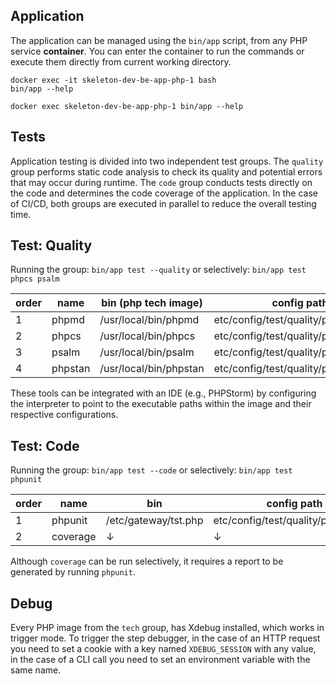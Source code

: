 ## Application

The application can be managed using the `bin/app` script, from any PHP service **container**. You can enter the container to run the commands or execute them directly from current working directory.

```shell
docker exec -it skeleton-dev-be-app-php-1 bash
bin/app --help
```
```shell
docker exec skeleton-dev-be-app-php-1 bin/app --help
```

## Tests
Application testing is divided into two independent test groups. The `quality` group performs static code analysis to check its quality and potential errors that may occur during runtime. The `code` group conducts tests directly on the code and determines the code coverage of the application. In the case of CI/CD, both groups are executed in parallel to reduce the overall testing time.

## Test: Quality
Running the group: `bin/app test --quality` or selectively: `bin/app test phpcs psalm`

| order | name    | bin (php tech image)   | config path                          |
|-------|---------|------------------------|--------------------------------------|
| 1     | phpmd   | /usr/local/bin/phpmd   | etc/config/test/quality/phpmd.xml    |
| 2     | phpcs   | /usr/local/bin/phpcs   | etc/config/test/quality/phpcs.xml    |
| 3     | psalm   | /usr/local/bin/psalm   | etc/config/test/quality/psalm.xml    |
| 4     | phpstan | /usr/local/bin/phpstan | etc/config/test/quality/phpstan.neon |

These tools can be integrated with an IDE (e.g., PHPStorm) by configuring the interpreter to point to the executable paths within the image and their respective configurations.

## Test: Code
Running the group: `bin/app test --code` or selectively: `bin/app test phpunit`

| order | name     | bin                  | config path                         |
|-------|----------|----------------------|-------------------------------------|
| 1     | phpunit  | /etc/gateway/tst.php | etc/config/test/quality/phpunit.xml |
| 2     | coverage | ↓                    | ↓                                   |

Although `coverage` can be run selectively, it requires a report to be generated by running `phpunit`.

## Debug
Every PHP image from the `tech` group, has Xdebug installed, which works in trigger mode. To trigger the step debugger, in the case of an HTTP request you need to set a cookie with a key named `XDEBUG_SESSION` with any value, in the case of a CLI call you need to set an environment variable with the same name.

